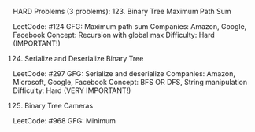 HARD Problems (3 problems):
123. Binary Tree Maximum Path Sum

LeetCode: #124
GFG: Maximum path sum
Companies: Amazon, Google, Facebook
Concept: Recursion with global max
Difficulty: Hard (IMPORTANT!)

124. Serialize and Deserialize Binary Tree

LeetCode: #297
GFG: Serialize and deserialize
Companies: Amazon, Microsoft, Google, Facebook
Concept: BFS OR DFS, String manipulation
Difficulty: Hard (VERY IMPORTANT!)

125. Binary Tree Cameras

LeetCode: #968
GFG: Minimum